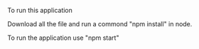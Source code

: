

To run this application

Download all the file and run a commond "npm install" in node.

To run the application use "npm start"
